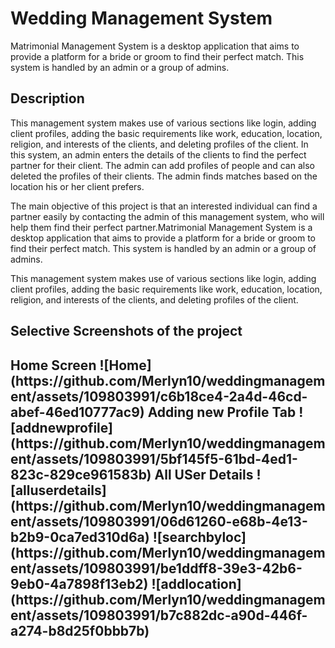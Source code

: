 # Wedding Management System
Matrimonial Management System is a desktop application that aims to provide a
platform for a bride or groom to find their perfect match. This system is handled by
an admin or a group of admins.

## Description
This management system makes use of various sections like login, adding client
profiles, adding the basic requirements like work, education, location, religion, and
interests of the clients, and deleting profiles of the client.
In this system, an admin enters the details of the clients to find the perfect partner
for their client. The admin can add profiles of people and can also deleted the
profiles of their clients. The admin finds matches based on the location his or her
client prefers.

The main objective of this project is that an interested individual can find a partner
easily by contacting the admin of this management system, who will help them
find their perfect partner.Matrimonial Management System is a desktop application that aims to provide a
platform for a bride or groom to find their perfect match. This system is handled by
an admin or a group of admins.

This management system makes use of various sections like login, adding client
profiles, adding the basic requirements like work, education, location, religion, and
interests of the clients, and deleting profiles of the client.
<h2>Selective Screenshots of the project<h2>
Home Screen
![Home](https://github.com/Merlyn10/weddingmanagement/assets/109803991/c6b18ce4-2a4d-46cd-abef-46ed10777ac9)
Adding new Profile Tab
![addnewprofile](https://github.com/Merlyn10/weddingmanagement/assets/109803991/5bf145f5-61bd-4ed1-823c-829ce961583b)
All USer Details
![alluserdetails](https://github.com/Merlyn10/weddingmanagement/assets/109803991/06d61260-e68b-4e13-b2b9-0ca7ed310d6a)
![searchbyloc](https://github.com/Merlyn10/weddingmanagement/assets/109803991/be1ddff8-39e3-42b6-9eb0-4a7898f13eb2)
![addlocation](https://github.com/Merlyn10/weddingmanagement/assets/109803991/b7c882dc-a90d-446f-a274-b8d25f0bbb7b)
